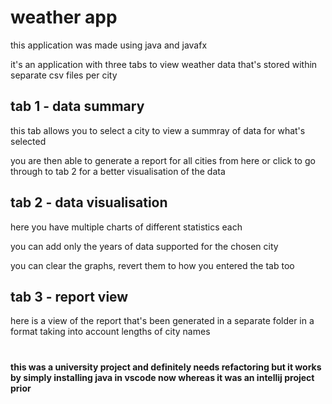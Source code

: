 weather app
============

this application was made using java and javafx

it's an application with three tabs to view weather data that's stored within separate csv files per city

tab 1 - data summary
--------------------

this tab allows you to select a city to view a summray of data for what's selected

you are then able to generate a report for all cities from here or click to go through to tab 2 for a better visualisation of the data

tab 2 - data visualisation
--------------------------

here you have multiple charts of different statistics each

you can add only the years of data supported for the chosen city

you can clear the graphs, revert them to how you entered the tab too

tab 3 - report view
-------------------

here is a view of the report that's been generated in a separate folder in a format taking into account lengths of city names

#

**this was a university project and definitely needs refactoring but it works by simply installing java in vscode now whereas it was an intellij project prior**

